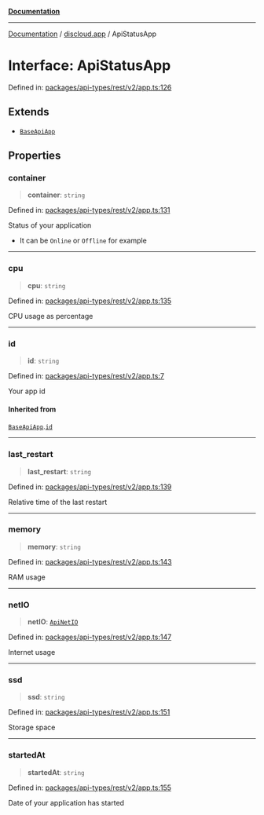 [**Documentation**](../../README.md)

***

[Documentation](../../packages.md) / [discloud.app](../README.md) / ApiStatusApp

# Interface: ApiStatusApp

Defined in: [packages/api-types/rest/v2/app.ts:126](https://github.com/discloud/discloud.app/blob/ff86a7704bdfa4b9011141068419f0a48ab50b8b/packages/api-types/rest/v2/app.ts#L126)

## Extends

- [`BaseApiApp`](BaseApiApp.md)

## Properties

### container

> **container**: `string`

Defined in: [packages/api-types/rest/v2/app.ts:131](https://github.com/discloud/discloud.app/blob/ff86a7704bdfa4b9011141068419f0a48ab50b8b/packages/api-types/rest/v2/app.ts#L131)

Status of your application
- It can be `Online` or `Offline` for example

***

### cpu

> **cpu**: `string`

Defined in: [packages/api-types/rest/v2/app.ts:135](https://github.com/discloud/discloud.app/blob/ff86a7704bdfa4b9011141068419f0a48ab50b8b/packages/api-types/rest/v2/app.ts#L135)

CPU usage as percentage

***

### id

> **id**: `string`

Defined in: [packages/api-types/rest/v2/app.ts:7](https://github.com/discloud/discloud.app/blob/ff86a7704bdfa4b9011141068419f0a48ab50b8b/packages/api-types/rest/v2/app.ts#L7)

Your app id

#### Inherited from

[`BaseApiApp`](BaseApiApp.md).[`id`](BaseApiApp.md#id)

***

### last\_restart

> **last\_restart**: `string`

Defined in: [packages/api-types/rest/v2/app.ts:139](https://github.com/discloud/discloud.app/blob/ff86a7704bdfa4b9011141068419f0a48ab50b8b/packages/api-types/rest/v2/app.ts#L139)

Relative time of the last restart

***

### memory

> **memory**: `string`

Defined in: [packages/api-types/rest/v2/app.ts:143](https://github.com/discloud/discloud.app/blob/ff86a7704bdfa4b9011141068419f0a48ab50b8b/packages/api-types/rest/v2/app.ts#L143)

RAM usage

***

### netIO

> **netIO**: [`ApiNetIO`](ApiNetIO.md)

Defined in: [packages/api-types/rest/v2/app.ts:147](https://github.com/discloud/discloud.app/blob/ff86a7704bdfa4b9011141068419f0a48ab50b8b/packages/api-types/rest/v2/app.ts#L147)

Internet usage

***

### ssd

> **ssd**: `string`

Defined in: [packages/api-types/rest/v2/app.ts:151](https://github.com/discloud/discloud.app/blob/ff86a7704bdfa4b9011141068419f0a48ab50b8b/packages/api-types/rest/v2/app.ts#L151)

Storage space

***

### startedAt

> **startedAt**: `string`

Defined in: [packages/api-types/rest/v2/app.ts:155](https://github.com/discloud/discloud.app/blob/ff86a7704bdfa4b9011141068419f0a48ab50b8b/packages/api-types/rest/v2/app.ts#L155)

Date of your application has started
